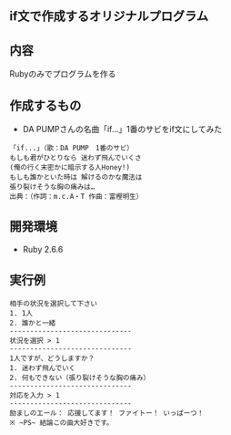 ## if文で作成するオリジナルプログラム

## 内容
Rubyのみでプログラムを作る

## 作成するもの
- DA PUMPさんの名曲「if...」1番のサビをif文にしてみた

```
「if...」（歌：DA PUMP　1番のサビ）
もしも君がひとりなら 迷わず飛んでいくさ
(俺の行く末密かに暗示する人Honey!)
もしも誰かといた時は 解けるのかな魔法は
張り裂けそうな胸の痛みは…
出典：（作詞：m.c.A・T 作曲：富樫明生）
```

## 開発環境
-  Ruby 2.6.6

## 実行例

```
相手の状況を選択して下さい
1. 1人
2. 誰かと一緒
------------------------------
状況を選択 > 1
------------------------------
1人ですが、どうしますか？
1. 迷わず飛んでいく
2. 何もできない（張り裂けそうな胸の痛み）
------------------------------
対応を入力 > 1
------------------------------
励ましのエール： 応援してます！ ファイトー！ いっぱーつ！
※ ~PS~ 結論この曲大好きです。

```
